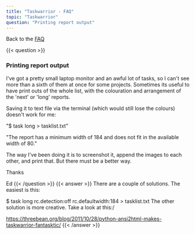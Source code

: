```yaml
---
title: "Taskwarrior - FAQ"
topic: "Taskwarrior"
question: "Printing report output"
---
```


Back to the [FAQ](/support/faq)

{{< question >}}
### Printing report output

I've got a pretty small laptop monitor and an awful lot of tasks, so I can't see more than a sixth of them at once for some projects. Sometimes its useful to have print outs of the whole list, with the colouration and arrangement of the 'next' or 'long' reports.

Saving it to text file via the terminal (which would still lose the colours) doesn't work for me:

"$ task long > tasklist.txt"

"The report has a minimum width of 184 and does not fit in the available width of 80."

The way I've been doing it is to screenshot it, append the images to each other, and print that. But there must be a better way.

Thanks

Ed
{{< /question >}}
{{< answer >}}
There are a couple of solutions.
The easiest is this:

$ task long rc.detection:off rc.defaultwidth:184 > tasklist.txt
The other solution is more creative.
Take a look at this:/

https://threebean.org/blog/2011/10/28/python-ansi2html-makes-taskwarrior-fantasktic/
{{< /answer >}}
